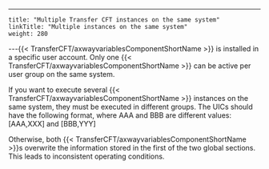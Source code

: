 ---
    title: "Multiple Transfer CFT instances on the same system"
    linkTitle: "Multiple instances on the same system"
    weight: 280
---{{< TransferCFT/axwayvariablesComponentShortName  >}} is installed in a specific user account. Only one {{< TransferCFT/axwayvariablesComponentShortName  >}} can be active per user group on the same system.

If you want to execute several {{< TransferCFT/axwayvariablesComponentShortName  >}} instances on the same system, they must be executed in different groups. The UICs should have the following format, where AAA and BBB are different values: [AAA,XXX] and [BBB,YYY]

Otherwise, both {{< TransferCFT/axwayvariablesComponentShortName  >}}s overwrite the information stored in the first of the two global sections. This leads to inconsistent operating conditions.
